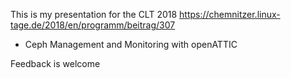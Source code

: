 This is my presentation for the CLT 2018 https://chemnitzer.linux-tage.de/2018/en/programm/beitrag/307

* Ceph Management and Monitoring with openATTIC

Feedback is welcome
